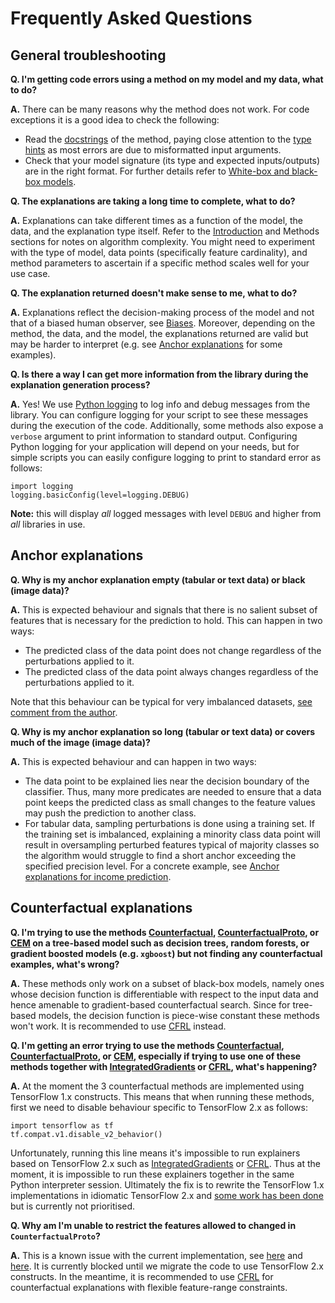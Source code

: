 # Frequently Asked Questions

## General troubleshooting

**Q. I'm getting code errors using a method on my model and my data, what to do?**

**A.** There can be many reasons why the method does not work. For code exceptions it is a good idea to check the following:
 - Read the [docstrings](../api/modules.rst) of the method, paying close attention to the [type hints](https://docs.python.org/3/library/typing.html) as most errors are due to misformatted input arguments.
 - Check that your model signature (its type and expected inputs/outputs) are in the right format. For further details refer to [White-box and black-box models](../overview/white_box_black_box.md).

**Q. The explanations are taking a long time to complete, what to do?**

**A.** Explanations can take different times as a function of the model, the data, and the explanation type itself. Refer to the [Introduction](../overview/high_level.md) and Methods sections for notes on algorithm complexity. You might need to experiment with the type of model, data points (specifically feature cardinality), and method parameters to ascertain if a specific method scales well for your use case.

**Q. The explanation returned doesn't make sense to me, what to do?**

**A.** Explanations reflect the decision-making process of the model and not that of a biased human observer, see [Biases](../overview/high_level.md#biases). Moreover, depending on the method, the data, and the model, the explanations returned are valid but may be harder to interpret (e.g. see [Anchor explanations](#anchor-explanations) for some examples).

**Q. Is there a way I can get more information from the library during the explanation generation process?**

**A.** Yes! We use [Python logging](https://docs.python.org/3/howto/logging.html) to log info and debug messages from the library. You can configure logging for your script to see these messages during the execution of the code. Additionally, some methods also expose a `verbose` argument to print information to standard output. Configuring Python logging for your application will depend on your needs, but for simple scripts you can easily configure logging to print to standard error as follows:

```ipython3
import logging
logging.basicConfig(level=logging.DEBUG)
```
**Note:** this will display *all* logged messages with level `DEBUG` and higher from *all* libraries in use.

## Anchor explanations

**Q. Why is my anchor explanation empty (tabular or text data) or black (image data)?**

**A.** This is expected behaviour and signals that there is no salient subset of features that is necessary for the prediction to hold. This can happen in two ways:
 - The predicted class of the data point does not change regardless of the perturbations applied to it.
 - The predicted class of the data point always changes regardless of the perturbations applied to it.

Note that this behaviour can be typical for very imbalanced datasets, [see comment from the author](https://github.com/marcotcr/anchor/issues/71#issuecomment-863591122).

**Q. Why is my anchor explanation so long (tabular or text data) or covers much of the image (image data)?**

**A.** This is expected behaviour and can happen in two ways:
 - The data point to be explained lies near the decision boundary of the classifier. Thus, many more predicates are needed to ensure that a data point keeps the predicted class as small changes to the feature values may push the prediction to another class.
 - For tabular data, sampling perturbations is done using a training set. If the training set is imbalanced, explaining a minority class data point will result in oversampling perturbed features typical of majority classes so the algorithm would struggle to find a short anchor exceeding the specified precision level. For a concrete example, see [Anchor explanations for income prediction](../examples/anchor_tabular_adult.ipynb).

## Counterfactual explanations

**Q. I'm trying to use the methods [Counterfactual](../methods/CF.ipynb), [CounterfactualProto](../methods/CFProto.ipynb), or [CEM](../methods/CEM.ipynb) on a tree-based model such as decision trees, random forests,  or gradient boosted models (e.g. `xgboost`) but not finding any counterfactual examples, what's wrong?**

**A.** These methods only work on a subset of black-box models, namely ones whose decision function is differentiable with respect to the input data and hence amenable to gradient-based counterfactual search. Since for tree-based models, the decision function is piece-wise constant these methods won't work. It is recommended to use [CFRL](../methods/CFRL.ipynb) instead.

**Q. I'm getting an error trying to use the methods [Counterfactual](../methods/CF.ipynb), [CounterfactualProto](../methods/CFProto.ipynb), or [CEM](../methods/CEM.ipynb), especially if trying to use one of these methods together with [IntegratedGradients](../methods/IntegratedGradients.ipynb) or [CFRL](../methods/CFRL.ipynb), what's happening?**

**A.** At the moment the 3 counterfactual methods are implemented using TensorFlow 1.x constructs. This means that when running these methods, first we need to disable behaviour specific to TensorFlow 2.x as follows:

```ipython3
import tensorflow as tf
tf.compat.v1.disable_v2_behavior()
```
Unfortunately, running this line means it's impossible to run explainers based on TensorFlow 2.x such as [IntegratedGradients](../methods/IntegratedGradients.ipynb) or [CFRL](../methods/CFRL.ipynb). Thus at the moment, it is impossible to run these explainers together in the same Python interpreter session. Ultimately the fix is to rewrite the TensorFlow 1.x implementations in idiomatic TensorFlow 2.x and [some work has been done](https://github.com/SeldonIO/alibi/pull/403) but is currently not prioritised.

**Q. Why am I'm unable to restrict the features allowed to changed in `CounterfactualProto`?**

**A.** This is a known issue with the current implementation, see [here](https://github.com/SeldonIO/alibi/issues/327) and [here](https://github.com/SeldonIO/alibi/issues/366#issuecomment-820299804). It is currently blocked until we migrate the code to use TensorFlow 2.x constructs. In the meantime, it is recommended to use [CFRL](../methods/CFRL.ipynb) for counterfactual explanations with flexible feature-range constraints.
